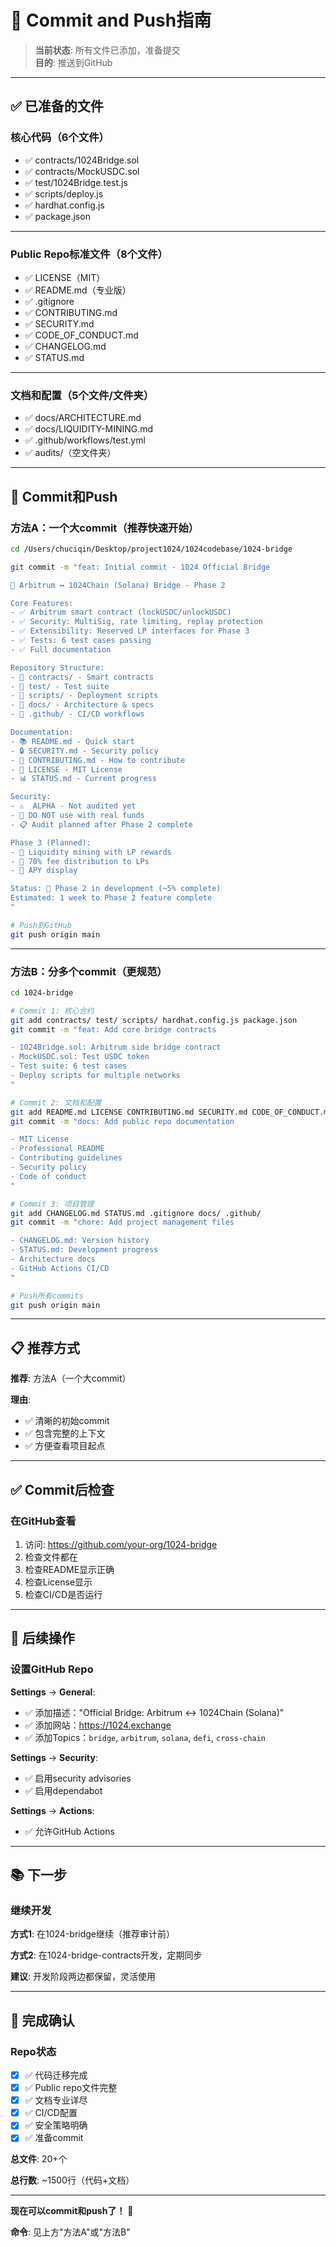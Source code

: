 # 📝 Commit and Push指南

> **当前状态**: 所有文件已添加，准备提交  
> **目的**: 推送到GitHub

---

## ✅ 已准备的文件

### 核心代码（6个文件）

- ✅ contracts/1024Bridge.sol
- ✅ contracts/MockUSDC.sol
- ✅ test/1024Bridge.test.js
- ✅ scripts/deploy.js
- ✅ hardhat.config.js
- ✅ package.json

---

### Public Repo标准文件（8个文件）

- ✅ LICENSE（MIT）
- ✅ README.md（专业版）
- ✅ .gitignore
- ✅ CONTRIBUTING.md
- ✅ SECURITY.md
- ✅ CODE_OF_CONDUCT.md
- ✅ CHANGELOG.md
- ✅ STATUS.md

---

### 文档和配置（5个文件/文件夹）

- ✅ docs/ARCHITECTURE.md
- ✅ docs/LIQUIDITY-MINING.md
- ✅ .github/workflows/test.yml
- ✅ audits/（空文件夹）

---

## 🚀 Commit和Push

### 方法A：一个大commit（推荐快速开始）

```bash
cd /Users/chuciqin/Desktop/project1024/1024codebase/1024-bridge

git commit -m "feat: Initial commit - 1024 Official Bridge

🌉 Arbitrum ↔ 1024Chain (Solana) Bridge - Phase 2

Core Features:
- ✅ Arbitrum smart contract (lockUSDC/unlockUSDC)
- ✅ Security: MultiSig, rate limiting, replay protection  
- ✅ Extensibility: Reserved LP interfaces for Phase 3
- ✅ Tests: 6 test cases passing
- ✅ Full documentation

Repository Structure:
- 📁 contracts/ - Smart contracts
- 📁 test/ - Test suite
- 📁 scripts/ - Deployment scripts
- 📁 docs/ - Architecture & specs
- 📁 .github/ - CI/CD workflows

Documentation:
- 📚 README.md - Quick start
- 🔒 SECURITY.md - Security policy  
- 🤝 CONTRIBUTING.md - How to contribute
- 📄 LICENSE - MIT License
- 📊 STATUS.md - Current progress

Security:
- ⚠️  ALPHA - Not audited yet
- 🚫 DO NOT use with real funds
- 📋 Audit planned after Phase 2 complete

Phase 3 (Planned):
- 🔮 Liquidity mining with LP rewards
- 🔮 70% fee distribution to LPs
- 🔮 APY display

Status: 🚧 Phase 2 in development (~5% complete)
Estimated: 1 week to Phase 2 feature complete
"

# Push到GitHub
git push origin main
```

---

### 方法B：分多个commit（更规范）

```bash
cd 1024-bridge

# Commit 1: 核心合约
git add contracts/ test/ scripts/ hardhat.config.js package.json
git commit -m "feat: Add core bridge contracts

- 1024Bridge.sol: Arbitrum side bridge contract
- MockUSDC.sol: Test USDC token
- Test suite: 6 test cases
- Deploy scripts for multiple networks
"

# Commit 2: 文档和配置
git add README.md LICENSE CONTRIBUTING.md SECURITY.md CODE_OF_CONDUCT.md
git commit -m "docs: Add public repo documentation

- MIT License
- Professional README
- Contributing guidelines
- Security policy
- Code of conduct
"

# Commit 3: 项目管理
git add CHANGELOG.md STATUS.md .gitignore docs/ .github/
git commit -m "chore: Add project management files

- CHANGELOG.md: Version history
- STATUS.md: Development progress
- Architecture docs
- GitHub Actions CI/CD
"

# Push所有commits
git push origin main
```

---

## 📋 推荐方式

**推荐**: 方法A（一个大commit）

**理由**:
- ✅ 清晰的初始commit
- ✅ 包含完整的上下文
- ✅ 方便查看项目起点

---

## ✅ Commit后检查

### 在GitHub查看

1. 访问: https://github.com/your-org/1024-bridge
2. 检查文件都在
3. 检查README显示正确
4. 检查License显示
5. 检查CI/CD是否运行

---

## 🎯 后续操作

### 设置GitHub Repo

**Settings** → **General**:
- ✅ 添加描述："Official Bridge: Arbitrum ↔ 1024Chain (Solana)"
- ✅ 添加网站：https://1024.exchange
- ✅ 添加Topics：`bridge`, `arbitrum`, `solana`, `defi`, `cross-chain`

**Settings** → **Security**:
- ✅ 启用security advisories
- ✅ 启用dependabot

**Settings** → **Actions**:
- ✅ 允许GitHub Actions

---

## 📚 下一步

### 继续开发

**方式1**: 在1024-bridge继续（推荐审计前）

**方式2**: 在1024-bridge-contracts开发，定期同步

**建议**: 开发阶段两边都保留，灵活使用

---

## 🎊 完成确认

### Repo状态

- [x] ✅ 代码迁移完成
- [x] ✅ Public repo文件完整
- [x] ✅ 文档专业详尽
- [x] ✅ CI/CD配置
- [x] ✅ 安全策略明确
- [x] ✅ 准备commit

**总文件**: 20+个

**总行数**: ~1500行（代码+文档）

---

**现在可以commit和push了！** 🚀

**命令**: 见上方"方法A"或"方法B"

